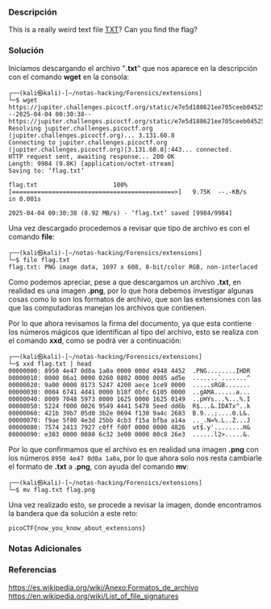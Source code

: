 ### Descripción
This is a really weird text file [TXT](https://jupiter.challenges.picoctf.org/static/e7e5d188621ee705ceeb0452525412ef/flag.txt)? Can you find the flag?
### Solución
Iniciamos descargando el archivo "**.txt**" que nos aparece en la descripción con el comando **wget** en la consola:

```shell
┌──(kali㉿kali)-[~/notas-hacking/Forensics/extensions]
└─$ wget https://jupiter.challenges.picoctf.org/static/e7e5d188621ee705ceeb0452525412ef/flag.txt    
--2025-04-04 00:30:38--  https://jupiter.challenges.picoctf.org/static/e7e5d188621ee705ceeb0452525412ef/flag.txt
Resolving jupiter.challenges.picoctf.org (jupiter.challenges.picoctf.org)... 3.131.60.8
Connecting to jupiter.challenges.picoctf.org (jupiter.challenges.picoctf.org)|3.131.60.8|:443... connected.
HTTP request sent, awaiting response... 200 OK
Length: 9984 (9.8K) [application/octet-stream]
Saving to: ‘flag.txt’

flag.txt                     100%[=============================================>]   9.75K  --.-KB/s    in 0.001s  

2025-04-04 00:30:38 (8.92 MB/s) - ‘flag.txt’ saved [9984/9984]
```

Una vez descargado procedemos a revisar que tipo de archivo es con el comando **file**:

```shell
┌──(kali㉿kali)-[~/notas-hacking/Forensics/extensions]
└─$ file flag.txt    
flag.txt: PNG image data, 1697 x 608, 8-bit/color RGB, non-interlaced
```

Como podemos apreciar, pese a que descargamos un archivo **.txt**, en realidad es una imagen **.png**, por lo que hora debemos investigar algunas cosas como lo son los formatos de archivo, que son las extensiones con las que las computadoras manejan los archivos que contienen.

Por lo que ahora revisamos la firma del documento, ya que esta contiene los números mágicos que identifican al tipo del archivo, esto se realiza con el comando **xxd**, como se podrá ver a continuación:

```shell
┌──(kali㉿kali)-[~/notas-hacking/Forensics/extensions]
└─$ xxd flag.txt | head
00000000: 8950 4e47 0d0a 1a0a 0000 000d 4948 4452  .PNG........IHDR
00000010: 0000 06a1 0000 0260 0802 0000 0085 ad5e  .......`.......^
00000020: 9a00 0000 0173 5247 4200 aece 1ce9 0000  .....sRGB.......
00000030: 0004 6741 4d41 0000 b18f 0bfc 6105 0000  ..gAMA......a...
00000040: 0009 7048 5973 0000 1625 0000 1625 0149  ..pHYs...%...%.I
00000050: 5224 f000 0026 9549 4441 5478 5eed dd6b  R$...&.IDATx^..k
00000060: 421b 39b7 05d0 3b2e 0694 f130 9a4c 2683  B.9...;....0.L&.
00000070: f9ae 5f80 4e3d 25bb 4cb3 f15a bfba a14a  .._.N=%.L..Z...J
00000080: 7574 2413 7927 c0ff fd0f 0000 0000 4826  ut$.y'........H&
00000090: e303 0000 0080 6c32 3e00 0000 00c8 26e3  ......l2>.....&.
```

Por lo que confirmamos que el archivo es en realidad una imagen **.png** con los números `8950 4e47 0d0a 1a0a`, por lo que ahora solo nos resta cambiarle el formato de **.txt** a **.png**, con ayuda del comando **mv**:

```
┌──(kali㉿kali)-[~/notas-hacking/Forensics/extensions]
└─$ mv flag.txt flag.png 
```

Una vez realizado esto, se procede a revisar la imagen, donde encontramos la bandera que da solución a este reto:

```
picoCTF{now_you_know_about_extensions}
```
### Notas Adicionales

### Referencias
https://es.wikipedia.org/wiki/Anexo:Formatos_de_archivo
https://en.wikipedia.org/wiki/List_of_file_signatures